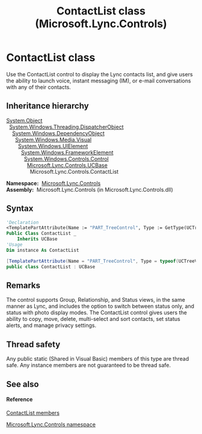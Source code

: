 ﻿---
title: ContactList class (Microsoft.Lync.Controls)
TOCTitle: ContactList class
ms:assetid: T:Microsoft.Lync.Controls.ContactList_DI_3_UC_OCS14MrefLyncWPF
ms:mtpsurl: https://msdn.microsoft.com/en-us/library/microsoft.lync.controls.contactlist_di_3_uc_ocs14mreflyncwpf(v=office.15)
ms:contentKeyID: 48599126
ms.date: 07/28/2014
mtps_version: v=office.15
f1_keywords:
- Microsoft.Lync.Controls.ContactList
dev_langs:
- CSharp
- JScript
- VB
- other
---

# ContactList class

Use the ContactList control to display the Lync contacts list, and give users the ability to launch voice, instant messaging (IM), or e-mail conversations with any of their contacts.

## Inheritance hierarchy

[System.Object](http://msdn2.microsoft.com/en-us/library/e5kfa45b)  
  [System.Windows.Threading.DispatcherObject](http://msdn2.microsoft.com/en-us/library/ms615925)  
    [System.Windows.DependencyObject](http://msdn2.microsoft.com/en-us/library/ms589309)  
      [System.Windows.Media.Visual](http://msdn2.microsoft.com/en-us/library/ms635637)  
        [System.Windows.UIElement](http://msdn2.microsoft.com/en-us/library/ms590078)  
          [System.Windows.FrameworkElement](http://msdn2.microsoft.com/en-us/library/ms602714)  
            [System.Windows.Controls.Control](http://msdn2.microsoft.com/en-us/library/ms609826)  
              [Microsoft.Lync.Controls.UCBase](ucbase-class-microsoft-lync-controls_1.md)  
                Microsoft.Lync.Controls.ContactList  

**Namespace:**  [Microsoft.Lync.Controls](microsoft-lync-controls-namespace_1.md)  
**Assembly:**  Microsoft.Lync.Controls (in Microsoft.Lync.Controls.dll)

## Syntax

``` vb
'Declaration
<TemplatePartAttribute(Name := "PART_TreeControl", Type := GetType(UCTreeView))> _
Public Class ContactList _
    Inherits UCBase
'Usage
Dim instance As ContactList
```

``` csharp
[TemplatePartAttribute(Name = "PART_TreeControl", Type = typeof(UCTreeView))]
public class ContactList : UCBase
```

## Remarks

The control supports Group, Relationship, and Status views, in the same manner as Lync, and includes the option to switch between status only, and status with photo display modes. The ContactList control gives users the ability to copy, move, delete, multi-select and sort contacts, set status alerts, and manage privacy settings.

## Thread safety

Any public static (Shared in Visual Basic) members of this type are thread safe. Any instance members are not guaranteed to be thread safe.

## See also

#### Reference

[ContactList members](contactlist-members-microsoft-lync-controls_1.md)

[Microsoft.Lync.Controls namespace](microsoft-lync-controls-namespace_1.md)

